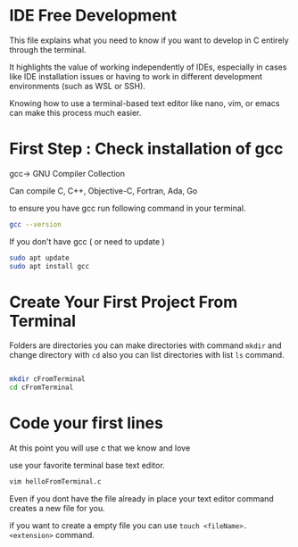 # IDE Free Development 

This file explains what you need to know if you want to develop in C entirely through the terminal.

It highlights the value of working independently of IDEs, especially in cases like IDE installation issues or having to work in different development environments (such as WSL or SSH).

Knowing how to use a terminal-based text editor like nano, vim, or emacs can make this process much easier.


 # First Step : Check installation of gcc
gcc-> GNU Compiler Collection

Can compile C, C++, Objective-C, Fortran, Ada, Go

to ensure you have gcc run following command in your terminal.

```bash 
gcc --version

```

If you don't have  gcc ( or need to update )

```bash 
sudo apt update
sudo apt install gcc
```

# Create Your First Project From Terminal 

Folders are directories you can make directories with command `mkdir` and change directory with `cd` also you can list directories  with list `ls` command. 

```bash 

mkdir cFromTerminal
cd cFromTerminal

```

# Code your first lines 

At this point you will use c that we know and love 

use your favorite terminal base text editor.

```bash 
vim helloFromTerminal.c

```
Even if you dont have the file already in place your text editor command creates a new file for you.

if you want to create a empty file you can use `touch <fileName>.<extension>` command.
